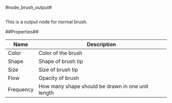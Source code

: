 #node\_brush\_output#

![]()

This is a output node for normal brush.

##Properties##

| Name | Description |
| ----------- | ----------- |
| Color | Color of the brush |
| Shape | Shape of brush tip |
| Size | Size of brush tip |
| Flow | Opacity of brush |
| Frequency | How many shape should be drawn in one unit length |